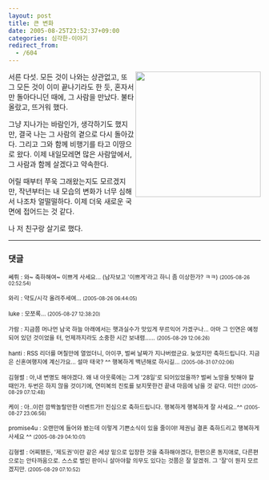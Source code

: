 ```yaml
---
layout: post
title: 큰 변화
date: 2005-08-25T23:52:37+09:00
categories: 심각한-이야기
redirect_from:
  - /604
---
```


<a href=http://tiyny.egloos.com/1435491/ target=bb><img src=http://pds.egloos.com/pds/1/200506/15/87/b0037287_1363622.jpg align=right width=250 border=0></a>서른 다섯. 모든 것이 나와는 상관없고, 또 그 모든 것이 이미 끝나기라도 한 듯, 혼자서만 돌아다니던 때에, 그 사람을 만났다. 불타올랐고, 뜨거워 했다.

그냥 지나가는 바람인가, 생각하기도 했지만, 결국 나는 그 사람의 곁으로 다시 돌아갔다. 그리고 그와 함께 비행기를 타고 이땅으로 왔다. 이제 내일모레면 많은 사람앞에서, 그 사람과 함께 살겠다고 약속한다.

어릴 때부터 쭈욱 그래왔는지도 모르겠지만, 작년부터는 내 모습의 변화가 너무 심해서 나조차 얼떨떨하다. 이제 더욱 새로운 국면에 접어드는 것 같다.

나 저 친구랑 살기로 했다.

* * *

### 댓글



<!--- cmt:1029 --->
<!--- mail: --->
<!--- parent:0 --->

<small class=comment>쎄뤼 : 와~ 축하해여~ 이쁘게 사세요... (남자보고 '이쁘게'라고 하니 좀 이상한가? ㅋㅋ) <small>(2005-08-26 02:52:54)</small></small>


<!--- cmt:1030 --->
<!--- mail: --->
<!--- parent:0 --->

<small class=comment>와리 : 약도/시각 올려주세여... <small>(2005-08-26 06:44:05)</small></small>


<!--- cmt:1031 --->
<!--- mail: --->
<!--- parent:0 --->

<small class=comment>luke : 모쪼록... <small>(2005-08-27 12:38:20)</small></small>


<!--- cmt:1032 --->
<!--- mail: --->
<!--- parent:0 --->

<small class=comment>가람 : 지금쯤 머나먼 남국 하늘 아래에서는 햇과실수가 맛있게 무르익어 가겠구나... 아마 그 인연은 예정되어 있던 것이었을 터, 언제까지라도 소중한 시간 보내렴...... <small>(2005-08-29 12:06:26)</small></small>


<!--- cmt:1033 --->
<!--- mail: --->
<!--- parent:0 --->

<small class=comment>hanti : RSS 리더를 며칠만에 열었더니, 아이쿠, 벌써 날짜가 지나버렸군요. 늦었지만 축하드립니다. 지금은 신혼여행지에 계신가요... 설마 태국? ^^  행복하게 백년해로 하시길... <small>(2005-08-31 07:02:06)</small></small>


<!--- cmt:1034 --->
<!--- mail: --->
<!--- parent:0 --->

<small class=comment>김형렬 : 아,내 변명도 해야겠다. 왜 내 아웃룩에는 그게 '28일'로 되어있었을까? 벌써 노망을 탓해야 할 때인가. 두번은 하지 않을 것이기에, 연미복의 진토를 보지못한건 끝내 마음에 남을 것 같다. 미안! <small>(2005-08-29 07:12:48)</small></small>


<!--- cmt:1035 --->
<!--- mail: --->
<!--- parent:0 --->

<small class=comment>케이 : 아..이런 깜짝놀랄만한 이벤트가!! 진심으로 축하드립니다.  행복하게 행복하게 잘 사세요..^^ <small>(2005-08-27 23:06:56)</small></small>


<!--- cmt:1036 --->
<!--- mail: --->
<!--- parent:0 --->

<small class=comment>promise4u : 오랜만에 들어와 봤는데 이렇게 기쁜소식이 있을 줄이야! 제권님 결혼 축하드리고 행복하게 사세요 ^^ <small>(2005-08-29 04:10:01)</small></small>


<!--- cmt:1037 --->
<!--- mail: --->
<!--- parent:0 --->

<small class=comment>김형렬 : 어찌됐든, '제도권'이란 같은 세상 밑으로 입장한 것을 축하해야겠다, 한편으론 동지애로, 다른편으로는 안타까움으로. 스스로 벌인 판이니 살아야할 의무도 있다는 것쯤은 잘 알겠쥐. 그 '잘'이 뭔지 모르겠지만. <small>(2005-08-29 07:10:52)</small></small>

